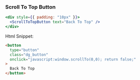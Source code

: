 ### Scroll To Top Button

```jsx
<div style={{ padding: "10px" }}>
  <ScrollToTopButton text="Back To Top" />
</div>
```

Html Snippet:

```html
<button
  type="button"
  class="dg_button"
  onclick="javascript:window.scrollTo(0,0); return false;"
>
  Back To Top
</button>
```
